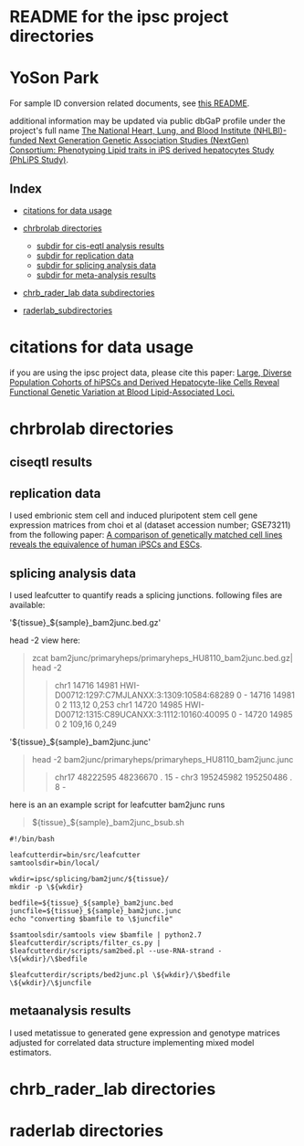 
# README for the ipsc project directories
# YoSon Park



For sample ID conversion related documents, see [this README](https://github.com/ypar/chrbrolab/blob/master/ipsc/README_master_fastq_list_for_dbgap.md).

additional information may be updated via public dbGaP profile under the project's full name [The National Heart, Lung, and Blood Institute (NHLBI)-funded Next Generation Genetic Association Studies (NextGen) Consortium: Phenotyping Lipid traits in iPS derived hepatocytes Study (PhLiPS Study)](https://www.ncbi.nlm.nih.gov/projects/gap/cgi-bin/study.cgi?study_id=phs001341.v1.p1).


## Index

<!--ts-->

* [citations for data usage](#citations-for-data-usage)

* [chrbrolab directories](#chrbrolab-directories)
  * [subdir for cis-eqtl analysis results](#ciseqtl-results) 
  * [subdir for replication data](#replication-data)
  * [subdir for splicing analysis data](#splicing-analysis-data)
  * [subdir for meta-analysis results](#metaanalysis-results)

* [chrb_rader_lab data subdirectories](#chrb_rader_lab-directories)

* [raderlab_subdirectories](#raderlab-directories)


<!--te-->


# citations for data usage

if you are using the ipsc project data, please cite this paper: [Large, Diverse Population Cohorts of hiPSCs and Derived Hepatocyte-like Cells Reveal Functional Genetic Variation at Blood Lipid-Associated Loci.](https://www.ncbi.nlm.nih.gov/pubmed/28388432)


# chrbrolab directories

## ciseqtl results


## replication data

I used embrionic stem cell and induced pluripotent stem cell gene expression matrices from choi et al (dataset accession number; GSE73211) from the following paper: [A comparison of genetically matched cell lines reveals the equivalence of human iPSCs and ESCs](https://www.nature.com/articles/nbt.3388).



## splicing analysis data

I used leafcutter to quantify reads a splicing junctions. following files are available:

'${tissue}_${sample}_bam2junc.bed.gz'

head -2 view here:
> zcat bam2junc/primaryheps/primaryheps_HU8110_bam2junc.bed.gz| head -2
>> chr1	14716	14981	HWI-D00712:1297:C7MJLANXX:3:1309:10584:68289	0	-	14716	14981	0	2	113,12	0,253
>> chr1	14720	14985	HWI-D00712:1315:C89UCANXX:3:1112:10160:40095	0	-	14720	14985	0	2	109,16	0,249

'${tissue}_${sample}_bam2junc.junc'

> head -2 bam2junc/primaryheps/primaryheps_HU8110_bam2junc.junc
>> chr17	48222595	48236670	.	15	-
>> chr3	195245982	195250486	.	8	-


here is an an example script for leafcutter bam2junc runs

> ${tissue}_${sample}_bam2junc_bsub.sh

```
#!/bin/bash

leafcutterdir=bin/src/leafcutter
samtoolsdir=bin/local/

wkdir=ipsc/splicing/bam2junc/${tissue}/
mkdir -p \${wkdir}

bedfile=${tissue}_${sample}_bam2junc.bed
juncfile=${tissue}_${sample}_bam2junc.junc
echo "converting $bamfile to \$juncfile"

$samtoolsdir/samtools view $bamfile | python2.7 $leafcutterdir/scripts/filter_cs.py | $leafcutterdir/scripts/sam2bed.pl --use-RNA-strand - \${wkdir}/\$bedfile

$leafcutterdir/scripts/bed2junc.pl \${wkdir}/\$bedfile \${wkdir}/\$juncfile

```

## metaanalysis results

I used metatissue to generated gene expression and genotype matrices adjusted for correlated data structure implementing mixed model estimators.


# chrb_rader_lab directories


# raderlab directories


